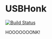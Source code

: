 # USBHonk

[![Build Status](https://app.travis-ci.com/GooseBits/USBHonk.svg?branch=main)](https://app.travis-ci.com/GooseBits/USBHonk)

HOOOOOOONK!
